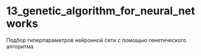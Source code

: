 # 13_genetic_algorithm_for_neural_networks
 Подбор гиперпараметров нейронной сети с помощью генетического алгоритма
